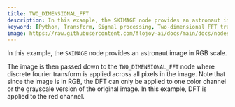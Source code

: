 ```yaml
---
title: TWO_DIMENSIONAL_FFT
description: In this example, the SKIMAGE node provides an astronaut image in RGB scale. The image is then passed down to the TWO_DIMENSIONAL_FFT node where discrete fourier transform is applied across all pixels in the image. 
keyword: [Python, Transform, Signal processing, Two-dimensional FFT transformer, Signal processing in Python, Data analysis with 2D FFT, Python frequency analysis, Streamline data analysis, Signal processing transformations, 2D FFT calculation in Python, Python data manipulation, Accurate data insights, Frequency analysis using 2D FFT]
image: https://raw.githubusercontent.com/flojoy-ai/docs/main/docs/nodes/TRANSFORMERS/SIGNAL_PROCESSING/TWO_DIMENSIONAL_FFT/examples/EX1/output.jpeg
---
```


In this example, the `SKIMAGE` node provides an astronaut image in RGB scale.

The image is then passed down to the `TWO_DIMENSIONAL_FFT` node where discrete fourier transform is applied across all pixels in the image. 
Note that since the image is in RGB, the DFT can only be applied to one color channel or the grayscale version of the original image. 
In this example, DFT is applied to the red channel.